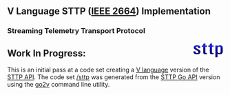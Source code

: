 ## V Language STTP ([IEEE 2664](https://standards.ieee.org/project/2664.html)) Implementation

### Streaming Telemetry Transport Protocol

<img align="right" src="assets/sttp.png">

<!-- [![Release](https://img.shields.io/github/release/sttp/goapi.svg?style=flat-square)](https://github.com/sttp/goapi/releases/latest) -->
<!-- [![CodeQL](https://github.com/sttp/goapi/actions/workflows/codeql-analysis.yml/badge.svg)](https://github.com/sttp/goapi/actions/workflows/codeql-analysis.yml) -->


## Work In Progress:
This is an initial pass at a code set creating a [V language](https://github.com/vlang/v) version of the [STTP API](https://sttp.info). The code set [/sttp](/sttp) was generated from the [STTP Go API](https://github.com/sttp/goapi) version using the [go2v](https://github.com/vlang/go2v) command line utility.